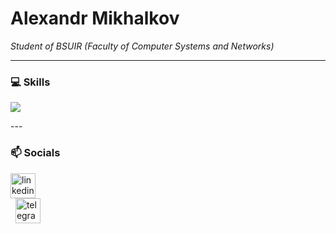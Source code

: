 # Alexandr Mikhalkov

*Student of BSUIR (Faculty of Computer Systems and Networks)*

---

### 💻 Skills
<p align="left">
    <img src="https://skillicons.dev/icons?i=cs,dotnet,docker,git,github,css,html,js,mysql,postgres"/>
</p>
---

### 📫 Socials

<p align="left">
  <a href="[ССЫЛКА_НА_ВАШ_LINKEDIN]" target="_blank">
        <img src="https://cdn.simpleicons.org/linkedin/0A66C2" alt="linkedin" width="40" height="40"/>
    <br>
  </a>&nbsp;
  <a href="[ССЫЛКА_НА_ВАШ_TELEGRAM]" target="_blank">
        <img src="https://cdn.simpleicons.org/telegram/26A5E4" alt="telegram" width="40" height="40"/>
    <br>
  </a>
</p>
